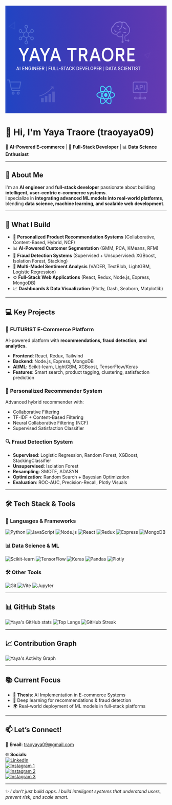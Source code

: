 <p align="center">
  <img src="https://github.com/traoyaya09/Readme.md/blob/main/yaya.png?raw=true" alt="Yaya Traore Banner" width="900"/>
</p>

# 👋 Hi, I'm Yaya Traore (traoyaya09)

🎯 **AI-Powered E-commerce** | 🎨 **Full-Stack Developer** | 📊 **Data Science Enthusiast**

---

## 🚀 About Me  
I'm an **AI engineer** and **full-stack developer** passionate about building **intelligent, user-centric e-commerce systems**.  
I specialize in **integrating advanced ML models into real-world platforms**, blending **data science, machine learning, and scalable web development**.

---

## 🧠 What I Build
- 🛒 **Personalized Product Recommendation Systems** (Collaborative, Content-Based, Hybrid, NCF)
- 📊 **AI-Powered Customer Segmentation** (GMM, PCA, KMeans, RFM)
- 🔐 **Fraud Detection Systems** (Supervised + Unsupervised: XGBoost, Isolation Forest, Stacking)
- 💬 **Multi-Model Sentiment Analysis** (VADER, TextBlob, LightGBM, Logistic Regression)
- ⚙️ **Full-Stack Web Applications** (React, Redux, Node.js, Express, MongoDB)
- 📈 **Dashboards & Data Visualization** (Plotly, Dash, Seaborn, Matplotlib)

---

## 💻 Key Projects  

### 🛒 **FUTURIST E-Commerce Platform**  
AI-powered platform with **recommendations, fraud detection, and analytics**.
- **Frontend**: React, Redux, Tailwind
- **Backend**: Node.js, Express, MongoDB
- **AI/ML**: Scikit-learn, LightGBM, XGBoost, TensorFlow/Keras
- **Features**: Smart search, product tagging, clustering, satisfaction prediction

### 🧠 **Personalized Recommender System**  
Advanced hybrid recommender with:
- Collaborative Filtering
- TF-IDF + Content-Based Filtering
- Neural Collaborative Filtering (NCF)
- Supervised Satisfaction Classifier

### 🔍 **Fraud Detection System**  
- **Supervised**: Logistic Regression, Random Forest, XGBoost, StackingClassifier
- **Unsupervised**: Isolation Forest
- **Resampling**: SMOTE, ADASYN
- **Optimization**: Random Search + Bayesian Optimization
- **Evaluation**: ROC-AUC, Precision-Recall, Plotly Visuals

---

## 🛠️ Tech Stack & Tools  

### 🚀 Languages & Frameworks
![Python](https://img.shields.io/badge/Python-3776AB?style=for-the-badge&logo=python&logoColor=white)
![JavaScript](https://img.shields.io/badge/JavaScript-F7DF1E?style=for-the-badge&logo=javascript&logoColor=black)
![Node.js](https://img.shields.io/badge/Node.js-43853D?style=for-the-badge&logo=node.js&logoColor=white)
![React](https://img.shields.io/badge/React-20232A?style=for-the-badge&logo=react&logoColor=61DAFB)
![Redux](https://img.shields.io/badge/Redux-593D88?style=for-the-badge&logo=redux&logoColor=white)
![Express](https://img.shields.io/badge/Express.js-000000?style=for-the-badge&logo=express&logoColor=white)
![MongoDB](https://img.shields.io/badge/MongoDB-4EA94B?style=for-the-badge&logo=mongodb&logoColor=white)

### 📊 Data Science & ML
![Scikit-learn](https://img.shields.io/badge/Scikit--learn-F7931E?style=for-the-badge&logo=scikit-learn&logoColor=white)
![TensorFlow](https://img.shields.io/badge/TensorFlow-FF6F00?style=for-the-badge&logo=TensorFlow&logoColor=white)
![Keras](https://img.shields.io/badge/Keras-D00000?style=for-the-badge&logo=keras&logoColor=white)
![Pandas](https://img.shields.io/badge/Pandas-150458?style=for-the-badge&logo=pandas&logoColor=white)
![Plotly](https://img.shields.io/badge/Plotly-3F4F75?style=for-the-badge&logo=plotly&logoColor=white)

### 🛠️ Other Tools
![Git](https://img.shields.io/badge/Git-F05032?style=for-the-badge&logo=git&logoColor=white)
![Vite](https://img.shields.io/badge/Vite-646CFF?style=for-the-badge&logo=vite&logoColor=white)
![Jupyter](https://img.shields.io/badge/Jupyter-F37626.svg?style=for-the-badge&logo=Jupyter&logoColor=white)

---

## 📊 GitHub Stats  

![Yaya's GitHub stats](https://github-readme-stats.vercel.app/api?username=traoyaya09&show_icons=true&theme=radical)
![Top Langs](https://github-readme-stats.vercel.app/api/top-langs/?username=traoyaya09&layout=compact&theme=radical)
![GitHub Streak](https://github-readme-streak-stats.herokuapp.com/?user=traoyaya09&theme=radical)

---

## 📈 Contribution Graph  

![Yaya's Activity Graph](https://github-readme-activity-graph.vercel.app/graph?username=traoyaya09&theme=radical)

---

## 📚 Current Focus  
- 📖 **Thesis**: AI Implementation in E-commerce Systems
- 🤖 Deep learning for recommendations & fraud detection
- 🌍 Real-world deployment of ML models in full-stack platforms

---

## 📫 Let’s Connect!  

📩 **Email**: [traoyaya09@gmail.com](mailto:traoyaya09@gmail.com)  

🌐 **Socials**:  
[![LinkedIn](https://img.shields.io/badge/LinkedIn-0A66C2?style=for-the-badge&logo=linkedin&logoColor=white)](https://www.linkedin.com/in/traore-yaya-417900314?utm_source=share&utm_campaign=share_via&utm_content=profile&utm_medium=android_app&fbclid=PAQ0xDSwLjU-VleHRuA2FlbQIxMQABp7tqWZdLD9TbnJQNHBwcCvKn00UWNtIzEfz_-KshC1CyA_Zq4Fl4kGrASOiM_aem_26vEJk8hDR231rWbadaaMg)  
[![Instagram 1](https://img.shields.io/badge/Instagram-000000?style=for-the-badge&logo=instagram&logoColor=white)](https://www.instagram.com/young_lambert_official?igsh=eXY4ZzY4dWp3dmF2)  
[![Instagram 2](https://img.shields.io/badge/Instagram-000000?style=for-the-badge&logo=instagram&logoColor=white)](https://www.instagram.com/futurist_official?igsh=MTczM3M4ZXQ4cXlpdA==)  
[![Instagram 3](https://img.shields.io/badge/Instagram-000000?style=for-the-badge&logo=instagram&logoColor=white)](https://www.instagram.com/young_lambert_web?igsh=MTd0YjFzanBxcTR4YQ==)

---

✨ *I don’t just build apps. I build intelligent systems that understand users, prevent risk, and scale smart.*
